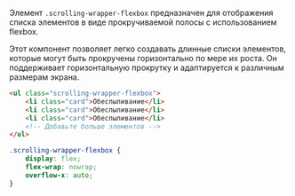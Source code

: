 Элемент `.scrolling-wrapper-flexbox` предназначен для 
отображения списка элементов в виде прокручиваемой полосы с 
использованием flexbox.

Этот компонент позволяет легко создавать длинные списки 
элементов, которые могут быть прокручены горизонтально по 
мере их роста. Он поддерживает горизонтальную прокрутку и 
адаптируется к различным размерам экрана.

```html
<ul class="scrolling-wrapper-flexbox">
    <li class="card">Обеспыливание</li>
    <li class="card">Обеспыливание</li>
    <li class="card">Обеспыливание</li>
    <!-- Добавьте больше элементов -->
</ul>
```

```css
.scrolling-wrapper-flexbox {
    display: flex;
    flex-wrap: nowrap;
    overflow-x: auto;
}
```
